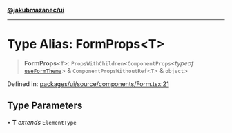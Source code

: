 [**@jakubmazanec/ui**](../README.md)

---

# Type Alias: FormProps\<T\>

> **FormProps**\<`T`\>: `PropsWithChildren`\<`ComponentProps`\<_typeof_
> [`useFormTheme`](../functions/useFormTheme.md)\> & `ComponentPropsWithoutRef`\<`T`\> & `object`\>

Defined in:
[packages/ui/source/components/Form.tsx:21](https://github.com/jakubmazanec/tools/blob/7c5f40d811171692b72a47160bc33d644201b16a/packages/ui/source/components/Form.tsx#L21)

## Type Parameters

• **T** _extends_ `ElementType`
